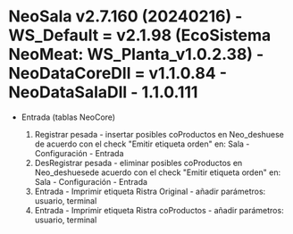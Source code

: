# NeoSala v2.7.160 (20240216) - WS_Default = v2.1.98 (EcoSistema NeoMeat: WS_Planta_v1.0.2.38) - NeoDataCoreDll = v1.1.0.84 - NeoDataSalaDll - 1.1.0.111	

- Entrada (tablas NeoCore)
  <p>
  	<ol>
 	<li>Registrar pesada - insertar posibles coProductos en Neo_deshuese de acuerdo con el check "Emitir etiqueta orden" en: Sala - Configuración - Entrada</li>
  	<li>DesRegistrar pesada - eliminar posibles coProductos en Neo_deshuesede acuerdo con el check "Emitir etiqueta orden" en: Sala - Configuración - Entrada</li>
  	<li>Entrada - Imprimir etiqueta Ristra Original - añadir parámetros: usuario, terminal</li>
	<li>Entrada - Imprimir etiqueta Ristra coProductos - añadir parámetros: usuario, terminal</li>
	</ol>
  </p>
